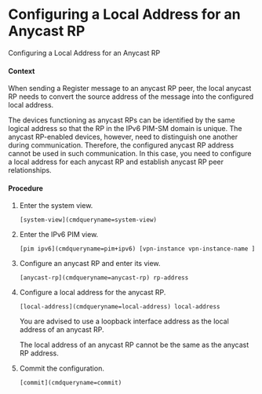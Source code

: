 Configuring a Local Address for an Anycast RP
=============================================

Configuring a Local Address for an Anycast RP

#### Context

When sending a Register message to an anycast RP peer, the local anycast RP needs to convert the source address of the message into the configured local address.

The devices functioning as anycast RPs can be identified by the same logical address so that the RP in the IPv6 PIM-SM domain is unique. The anycast RP-enabled devices, however, need to distinguish one another during communication. Therefore, the configured anycast RP address cannot be used in such communication. In this case, you need to configure a local address for each anycast RP and establish anycast RP peer relationships.


#### Procedure

1. Enter the system view.
   
   
   ```
   [system-view](cmdqueryname=system-view)
   ```
2. Enter the IPv6 PIM view.
   
   
   ```
   [pim ipv6](cmdqueryname=pim+ipv6) [vpn-instance vpn-instance-name ]
   ```
3. Configure an anycast RP and enter its view.
   
   
   ```
   [anycast-rp](cmdqueryname=anycast-rp) rp-address
   ```
4. Configure a local address for the anycast RP.
   
   
   ```
   [local-address](cmdqueryname=local-address) local-address
   ```
   
   
   
   You are advised to use a loopback interface address as the local address of an anycast RP.
   
   The local address of an anycast RP cannot be the same as the anycast RP address.
5. Commit the configuration.
   
   
   ```
   [commit](cmdqueryname=commit)
   ```